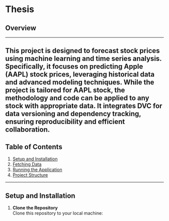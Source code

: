 # Thesis

## Overview 
---
This project is designed to forecast stock prices using machine learning and time series analysis. Specifically, it focuses on predicting Apple (AAPL) stock prices, leveraging historical data and advanced modeling techniques. While the project is tailored for AAPL stock, the methodology and code can be applied to any stock with appropriate data. It integrates DVC for data versioning and dependency tracking, ensuring reproducibility and efficient collaboration.
---
## Table of Contents

1. [Setup and Installation](#setup-and-installation)
2. [Fetching Data](#fetching-data)
3. [Running the Application](#running-the-application)
4. [Project Structure](#project-structure)

---

## Setup and Installation

1. **Clone the Repository**  
   Clone this repository to your local machine:
   ```bash
   git clone https://github.com/ivanmanhique/thesis-code.git
   cd thesis-code

2. **Install Dependencies**
   ```bash
   pip install -r requirements.txt
   ```
3. **Install DVC**
   ```bash
   pip install dvc
   ```
## Fetching Data
To fetch the required data files tracked by DVC (e.g., model.h5 and scaler.pkl):

1. **Pull the Data**
Ensure DVC is set up correctly, then pull all tracked files:
  ```bash
  dvc pull
  ```

## Running the Application
1. Run the fastapi command
```bash
fastapi run
```
## Project Structure
```bash
.
├── .dvc/                 # DVC configuration and cache
├── app/                  # Main application code
│   ├── main.py           # Entry point of the application
│   └── predictor/        # Prediction logic
│       └── model.py      # Model-related utilities
├── data/                 # Data files
│   ├── model.h5          # Machine learning model
│   └── scaler.pkl        # Scaler for data normalization
├── notebook/             # Jupyter notebooks for experimentation
│   └── thesis.ipynb      # Thesis-related analysis
├── requirements.txt      # Python dependencies
└── README.md             # Project documentation
```
### Notes
- Make sure to have the appropriate permissions to access the DVC remote storage.
- For any issues, feel free to open a new [issue](https://github.com/ivanmanhique/thesis-code/issues/new)
